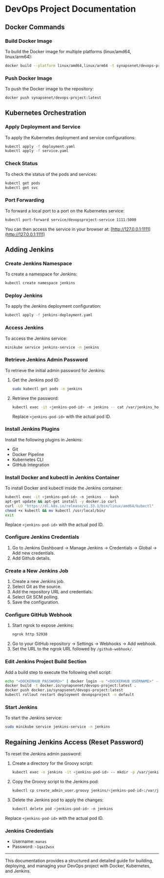 # DevOps Project Documentation

## Docker Commands

### Build Docker Image
To build the Docker image for multiple platforms (linux/amd64, linux/arm64):
```sh
docker build --platform linux/amd64,linux/arm64 -t synapsenet/devops-project:latest .
```

### Push Docker Image
To push the Docker image to the repository:
```sh
docker push synapsenet/devops-project:latest
```

## Kubernetes Orchestration

### Apply Deployment and Service
To apply the Kubernetes deployment and service configurations:
```sh
kubectl apply -f deployment.yaml
kubectl apply -f service.yaml
```

### Check Status
To check the status of the pods and services:
```sh
kubectl get pods
kubectl get svc
```

### Port Forwarding
To forward a local port to a port on the Kubernetes service:
```sh
kubectl port-forward service/devopsproject-service 1111:5000
```
You can then access the service in your browser at: [http://127.0.0.1:1111](http://127.0.0.1:1111)

## Adding Jenkins

### Create Jenkins Namespace
To create a namespace for Jenkins:
```sh
kubectl create namespace jenkins
```

### Deploy Jenkins
To apply the Jenkins deployment configuration:
```sh
kubectl apply -f jenkins-deployment.yaml
```

### Access Jenkins
To access the Jenkins service:
```sh
minikube service jenkins-service -n jenkins
```

### Retrieve Jenkins Admin Password
To retrieve the initial admin password for Jenkins:
1. Get the Jenkins pod ID:
    ```sh
    sudo kubectl get pods -n jenkins
    ```
2. Retrieve the password:
    ```sh
    kubectl exec -it <jenkins-pod-id> -n jenkins -- cat /var/jenkins_home/secrets/initialAdminPassword
    ```
    Replace `<jenkins-pod-id>` with the actual pod ID.

### Install Jenkins Plugins
Install the following plugins in Jenkins:
- Git
- Docker Pipeline
- Kubernetes CLI
- GitHub Integration

### Install Docker and kubectl in Jenkins Container
To install Docker and kubectl inside the Jenkins container:
```sh
kubectl exec -it <jenkins-pod-id> -n jenkins -- bash
apt-get update && apt-get install -y docker.io curl
curl -LO "https://dl.k8s.io/release/v1.33.1/bin/linux/amd64/kubectl"
chmod +x kubectl && mv kubectl /usr/local/bin/
exit
```
Replace `<jenkins-pod-id>` with the actual pod ID.

### Configure Jenkins Credentials
1. Go to Jenkins Dashboard -> Manage Jenkins -> Credentials -> Global -> Add new credentials.
2. Add Github details.

### Create a New Jenkins Job
1. Create a new Jenkins job.
2. Select Git as the source.
3. Add the repository URL and credentials.
4. Select Git SCM polling.
5. Save the configuration.

### Configure GitHub Webhook
1. Start ngrok to expose Jenkins:
    ```sh
    ngrok http 52938
    ```
2. Go to your GitHub repository -> Settings -> Webhooks -> Add webhook.
3. Set the URL to the ngrok URL followed by `/github-webhook/`.

### Edit Jenkins Project Build Section
Add a build step to execute the following shell script:
```sh
echo "<DOCKERHUB_PASSWORD>" | docker login -u "<DOCKERHUB_USERNAME>" --password-stdin
docker build -t docker.io/synapsenet/devops-project:latest .
docker push docker.io/synapsenet/devops-project:latest
kubectl rollout restart deployment devopsproject -n default
```

### Start Jenkins
To start the Jenkins service:
```sh
sudo minikube service jenkins-service -n jenkins
```

## Regaining Jenkins Access (Reset Password)
To reset the Jenkins admin password:
1. Create a directory for the Groovy script:
    ```sh
    kubectl exec -n jenkins -it <jenkins-pod-id> -- mkdir -p /var/jenkins_home/init.groovy.d
    ```
2. Copy the Groovy script to the Jenkins pod:
    ```sh
    kubectl cp create_admin_user.groovy jenkins/<jenkins-pod-id>:/var/jenkins_home/init.groovy.d/create_admin_user.groovy
    ```
3. Delete the Jenkins pod to apply the changes:
    ```sh
    kubectl delete pod <jenkins-pod-id> -n jenkins
    ```

Replace `<jenkins-pod-id>` with the actual pod ID.

### Jenkins Credentials
- Username: `manas`
- Password: `~1qaz2wsx`

---

This documentation provides a structured and detailed guide for building, deploying, and managing your DevOps project with Docker, Kubernetes, and Jenkins.